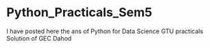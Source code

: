 # Python_Practicals_Sem5
I have posted here the ans of Python for Data Science GTU practicals Solution of GEC Dahod
